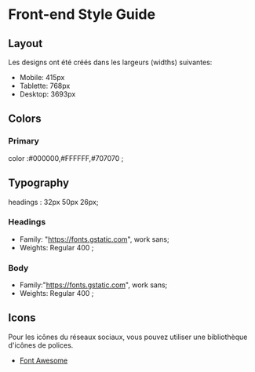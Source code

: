 # Front-end Style Guide

## Layout

Les designs ont été créés dans les largeurs (widths) suivantes:

- Mobile: 415px
- Tablette: 768px
- Desktop: 3693px

## Colors

### Primary
   color :#000000,#FFFFFF,#707070 ;

## Typography
 headings : 32px 50px 26px;
 
### Headings

- Family: "https://fonts.gstatic.com", work sans;
- Weights: Regular 400 ;

### Body

- Family:"https://fonts.gstatic.com", work sans;
- Weights: Regular 400 ;

## Icons

Pour les icônes du réseaux sociaux, vous pouvez utiliser une bibliothèque d'icônes de polices.

- [Font Awesome](https://fontawesome.com/)